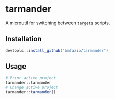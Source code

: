 
# tarmander

<!-- badges: start -->
<!-- badges: end -->

A microutil for switching between `targets` scripts.

## Installation

``` r
devtools::install_github("bmfazio/tarmander")
```

## Usage

``` r
# Print active project
tarmander::tarmander
# Change active project
tarmander::tarmander()
```
